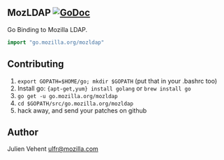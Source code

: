 MozLDAP [![GoDoc](https://godoc.org/go.mozilla.org/mozldap?status.svg)](https://godoc.org/go.mozilla.org/mozldap)
-------
Go Binding to Mozilla LDAP.

```go
import "go.mozilla.org/mozldap"
```

Contributing
------------

1. `export GOPATH=$HOME/go; mkdir $GOPATH` (put that in your .bashrc too)
2. Install go: `{apt-get,yum} install golang` or `brew install go`
3. `go get -u go.mozilla.org/mozldap`
4. `cd $GOPATH/src/go.mozilla.org/mozldap`
5. hack away, and send your patches on github

Author
------
Julien Vehent <ulfr@mozilla.com>

